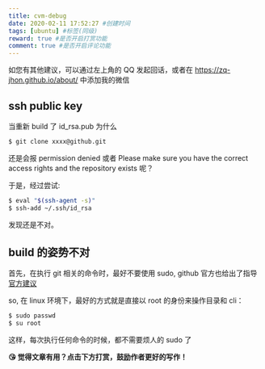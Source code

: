 ```yaml
---
title: cvm-debug
date: 2020-02-11 17:52:27 #创建时间
tags: [ubuntu] #标签(同级)
reward: true #是否开启打赏功能
comment: true #是否开启评论功能
---
```


如您有其他建议，可以通过左上角的 QQ 发起回话，或者在 https://zq-jhon.github.io/about/ 中添加我的微信

## ssh public key
当重新 build 了 id_rsa.pub 为什么
```bash
$ git clone xxxx@github.git
```
还是会报 permission denied 或者 Please make sure you have the correct access rights and the repository exists 呢？

于是，经过尝试:

```bash
$ eval "$(ssh-agent -s)"
$ ssh-add ~/.ssh/id_rsa
``` 

发现还是不对。

## build 的姿势不对
首先，在执行 git 相关的命令时，最好不要使用 sudo, github 官方也给出了指导 
[官方建议](https://help.github.com/en/github/authenticating-to-github/error-permission-denied-publickey)

so, 在 linux 环境下，最好的方式就是直接以 root 的身份来操作目录和 cli：

```bash
$ sudo passwd
$ su root
```
这样，每次执行任何命令的时候，都不需要烦人的 sudo 了



<b>😘 觉得文章有用？点击下方打赏，鼓励作者更好的写作！</b>
